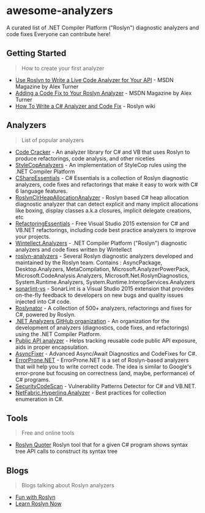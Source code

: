 # awesome-analyzers
A curated list of .NET Compiler Platform ("Roslyn") diagnostic analyzers and code fixes
Everyone can contribute here!

## Getting Started
> How to create your first analyzer

* [Use Roslyn to Write a Live Code Analyzer for Your API](https://msdn.microsoft.com/en-us/magazine/dn879356.aspx) - MSDN Magazine by Alex Turner
* [Adding a Code Fix to Your Roslyn Analyzer](https://msdn.microsoft.com/en-us/magazine/dn904670.aspx) - MSDN Magazine by Alex Turner
* [How To Write a C# Analyzer and Code Fix](https://github.com/dotnet/roslyn/wiki/How-To-Write-a-C%23-Analyzer-and-Code-Fix) - Roslyn wiki

## Analyzers
> List of popular analyzers

* [Code Cracker](https://github.com/code-cracker/code-cracker) - An analyzer library for C# and VB that uses Roslyn to produce refactorings, code analysis, and other niceties
* [StyleCopAnalyzers](https://github.com/DotNetAnalyzers/StyleCopAnalyzers) - An implementation of StyleCop rules using the .NET Compiler Platform
* [CSharpEssentials](https://github.com/DustinCampbell/CSharpEssentials) - C# Essentials is a collection of Roslyn diagnostic analyzers, code fixes and refactorings that make it easy to work with C# 6 language features.
* [RoslynClrHeapAllocationAnalyzer](https://github.com/mjsabby/RoslynClrHeapAllocationAnalyzer) - Roslyn based C# heap allocation diagnostic analyzer that can detect explicit and many implicit allocations like boxing, display classes a.k.a closures, implicit delegate creations, etc
* [RefactoringEssentials](https://github.com/icsharpcode/RefactoringEssentials/) - Free Visual Studio 2015 extension for C# and VB.NET refactorings, including code best practice analyzers to improve your projects.
* [Wintellect.Analyzers](https://github.com/Wintellect/Wintellect.Analyzers) - .NET Compiler Platform ("Roslyn") diagnostic analyzers and code fixes written by Wintellect
* [roslyn-analyzers](https://github.com/dotnet/roslyn-analyzers) - Several Roslyn diagnostic analyzers developed and maintained by the Roslyn team. Contains : AsyncPackage, Desktop.Analyzers, MetaCompilation, Microsoft.AnalyzerPowerPack, Microsoft.CodeAnalysis.Analyzers, Microsoft.Net.RoslynDiagnostics, System.Runtime.Analyzers, System.Runtime.InteropServices.Analyzers
* [sonarlint-vs](https://github.com/SonarSource/sonarlint-visualstudio) - SonarLint is a Visual Studio 2015 extension that provides on-the-fly feedback to developers on new bugs and quality issues injected into C# code.
* [Roslynator](https://github.com/JosefPihrt/Roslynator) - A collection of 500+ analyzers, refactorings and fixes for C#, powered by Roslyn.
* [.NET Analyzers GitHub organization](https://github.com/DotNetAnalyzers) - An organization for the development of analyzers (diagnostics, code fixes, and refactorings) using the .NET Compiler Platform.
* [Public API analyzer](https://github.com/DotNetAnalyzers/PublicApiAnalyzer) - Helps tracking reusable code public API exposure, aids in proper encapsulation.
* [AsyncFixer](http://www.learnasync.net/) - Advanced Async/Await Diagnostics and CodeFixes for C#.
* [ErrorProne.NET](https://github.com/SergeyTeplyakov/ErrorProne.NET) - ErrorProne.NET is a set of Roslyn-based analyzers that will help you to write correct code. The idea is similar to Google's error-prone but focusing on correctness (and, maybe, performance) of C# programs.
* [SecurityCodeScan](https://github.com/security-code-scan/security-code-scan) - Vulnerability Patterns Detector for C# and VB.NET.
* [NetFabric.Hyperlinq.Analyzer](https://github.com/NetFabric/NetFabric.Hyperlinq.Analyzer) - Best practices for collection enumeration in C#.

## Tools
> Free and online tools

* [Roslyn Quoter](https://github.com/KirillOsenkov/RoslynQuoter) Roslyn tool that for a given C# program shows syntax tree API calls to construct its syntax tree

## Blogs
> Blogs talking about Roslyn analyzers
* [Fun with Roslyn](https://johnkoerner.com/)
* [Learn Roslyn Now](https://joshvarty.com/learn-roslyn-now/)
